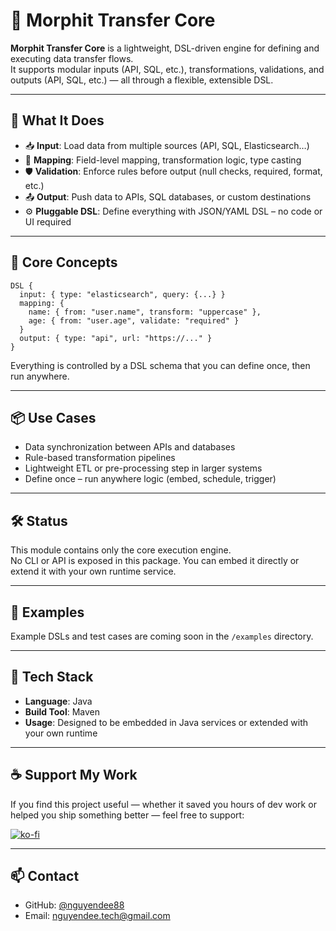# 🧬 Morphit Transfer Core

**Morphit Transfer Core** is a lightweight, DSL-driven engine for defining and executing data transfer flows.  
It supports modular inputs (API, SQL, etc.), transformations, validations, and outputs (API, SQL, etc.) — all through a flexible, extensible DSL.

---

## 🚀 What It Does

- 📥 **Input**: Load data from multiple sources (API, SQL, Elasticsearch…)
- 🔀 **Mapping**: Field-level mapping, transformation logic, type casting
- 🛡 **Validation**: Enforce rules before output (null checks, required, format, etc.)
- 📤 **Output**: Push data to APIs, SQL databases, or custom destinations
- ⚙️ **Pluggable DSL**: Define everything with JSON/YAML DSL – no code or UI required

---

## 🧩 Core Concepts

```
DSL {
  input: { type: "elasticsearch", query: {...} }
  mapping: {
    name: { from: "user.name", transform: "uppercase" },
    age: { from: "user.age", validate: "required" }
  }
  output: { type: "api", url: "https://..." }
}
```

Everything is controlled by a DSL schema that you can define once, then run anywhere.

---

## 📦 Use Cases

- Data synchronization between APIs and databases
- Rule-based transformation pipelines
- Lightweight ETL or pre-processing step in larger systems
- Define once – run anywhere logic (embed, schedule, trigger)

---

## 🛠 Status

This module contains only the core execution engine.  
No CLI or API is exposed in this package. You can embed it directly or extend it with your own runtime service.

---

## 🧪 Examples

Example DSLs and test cases are coming soon in the `/examples` directory.

---

## 🧰 Tech Stack

- **Language**: Java
- **Build Tool**: Maven
- **Usage**: Designed to be embedded in Java services or extended with your own runtime

---

## ☕ Support My Work

If you find this project useful — whether it saved you hours of dev work or helped you ship something better — feel free to support:

[![ko-fi](https://ko-fi.com/img/githubbutton_sm.svg)](https://ko-fi.com/nguyendee88)

---

## 📫 Contact

- GitHub: [@nguyendee88](https://github.com/nguyendee88)
- Email: nguyendee.tech@gmail.com
